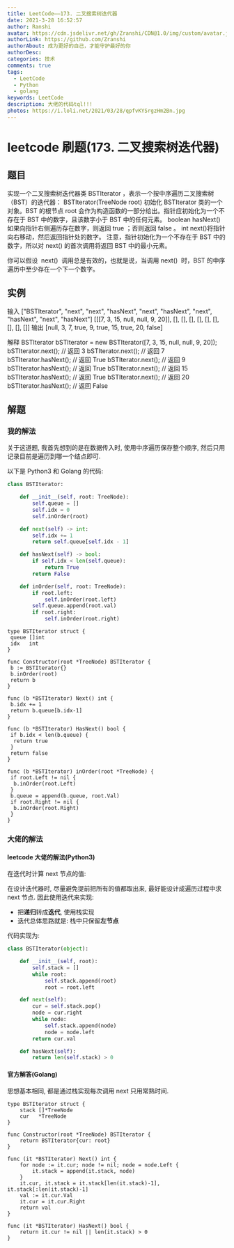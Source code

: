 ```yaml
---
title: LeetCode——173. 二叉搜索树迭代器
date: 2021-3-28 16:52:57
author: Ranshi
avatar: https://cdn.jsdelivr.net/gh/Zranshi/CDN@1.0/img/custom/avatar.jpg
authorLink: https://github.com/Zranshi
authorAbout: 成为更好的自己，才能守护最好的你
authorDesc:
categories: 技术
comments: true
tags:
  - LeetCode
  - Python
  - golang
keywords: LeetCode
description: 大佬的代码tql!!!
photos: https://i.loli.net/2021/03/28/qpfvKYSrgzHm2Bn.jpg
---
```


# leetcode 刷题(173. 二叉搜索树迭代器)

## 题目

实现一个二叉搜索树迭代器类 BSTIterator ，表示一个按中序遍历二叉搜索树（BST）的迭代器：
BSTIterator(TreeNode root) 初始化 BSTIterator 类的一个对象。BST 的根节点 root 会作为构造函数的一部分给出。指针应初始化为一个不存在于 BST 中的数字，且该数字小于 BST 中的任何元素。
boolean hasNext() 如果向指针右侧遍历存在数字，则返回 true ；否则返回 false 。
int next()将指针向右移动，然后返回指针处的数字。
注意，指针初始化为一个不存在于 BST 中的数字，所以对 next() 的首次调用将返回 BST 中的最小元素。

你可以假设  next()  调用总是有效的，也就是说，当调用 next()  时，BST 的中序遍历中至少存在一个下一个数字。

## 实例

输入
["BSTIterator", "next", "next", "hasNext", "next", "hasNext", "next", "hasNext", "next", "hasNext"]
[[[7, 3, 15, null, null, 9, 20]], [], [], [], [], [], [], [], [], []]
输出
[null, 3, 7, true, 9, true, 15, true, 20, false]

解释
BSTIterator bSTIterator = new BSTIterator([7, 3, 15, null, null, 9, 20]);
bSTIterator.next(); // 返回 3
bSTIterator.next(); // 返回 7
bSTIterator.hasNext(); // 返回 True
bSTIterator.next(); // 返回 9
bSTIterator.hasNext(); // 返回 True
bSTIterator.next(); // 返回 15
bSTIterator.hasNext(); // 返回 True
bSTIterator.next(); // 返回 20
bSTIterator.hasNext(); // 返回 False

## 解题

### 我的解法

关于这道题, 我首先想到的是在数据传入时, 使用中序遍历保存整个顺序, 然后只用记录目前是遍历到哪一个结点即可.

以下是 Python3 和 Golang 的代码:

```python
class BSTIterator:

    def __init__(self, root: TreeNode):
        self.queue = []
        self.idx = 0
        self.inOrder(root)

    def next(self) -> int:
        self.idx += 1
        return self.queue[self.idx - 1]

    def hasNext(self) -> bool:
        if self.idx < len(self.queue):
            return True
        return False

    def inOrder(self, root: TreeNode):
        if root.left:
            self.inOrder(root.left)
        self.queue.append(root.val)
        if root.right:
            self.inOrder(root.right)
```

```Golang
type BSTIterator struct {
 queue []int
 idx   int
}

func Constructor(root *TreeNode) BSTIterator {
 b := BSTIterator{}
 b.inOrder(root)
 return b
}

func (b *BSTIterator) Next() int {
 b.idx += 1
 return b.queue[b.idx-1]
}

func (b *BSTIterator) HasNext() bool {
 if b.idx < len(b.queue) {
  return true
 }
 return false
}

func (b *BSTIterator) inOrder(root *TreeNode) {
 if root.Left != nil {
  b.inOrder(root.Left)
 }
 b.queue = append(b.queue, root.Val)
 if root.Right != nil {
  b.inOrder(root.Right)
 }
}
```

### 大佬的解法

#### leetcode 大佬的解法(Python3)

在迭代时计算 next 节点的值:

在设计迭代器时, 尽量避免提前把所有的值都取出来, 最好能设计成遍历过程中求 next 节点. 因此使用迭代来实现:

- 把**递归**转成**迭代**, 使用栈实现
- 迭代总体思路就是: 栈中只保留**左节点**

代码实现为:

```python
class BSTIterator(object):

    def __init__(self, root):
        self.stack = []
        while root:
            self.stack.append(root)
            root = root.left

    def next(self):
        cur = self.stack.pop()
        node = cur.right
        while node:
            self.stack.append(node)
            node = node.left
        return cur.val

    def hasNext(self):
        return len(self.stack) > 0
```

#### 官方解答(Golang)

思想基本相同, 都是通过栈实现每次调用 next 只用常熟时间.

```Golang
type BSTIterator struct {
    stack []*TreeNode
    cur   *TreeNode
}

func Constructor(root *TreeNode) BSTIterator {
    return BSTIterator{cur: root}
}

func (it *BSTIterator) Next() int {
    for node := it.cur; node != nil; node = node.Left {
        it.stack = append(it.stack, node)
    }
    it.cur, it.stack = it.stack[len(it.stack)-1], it.stack[:len(it.stack)-1]
    val := it.cur.Val
    it.cur = it.cur.Right
    return val
}

func (it *BSTIterator) HasNext() bool {
    return it.cur != nil || len(it.stack) > 0
}
```

